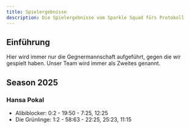 ```yaml
---
title: Spielergebnisse
description: Die Spielergebnisse vom Sparkle Squad fürs Protokoll
---
```


## Einführung
Hier wird immer nur die Gegnermannschaft aufgeführt, gegen die wir gespielt haben.
Unser Team wird immer als Zweites genannt.

## Season 2025

### Hansa Pokal

- Alibiblocker: 0:2 - 19:50 - 7:25, 12:25
- Die Grünlinge: 1:2 - 58:63 - 22:25, 25:23, 11:15
